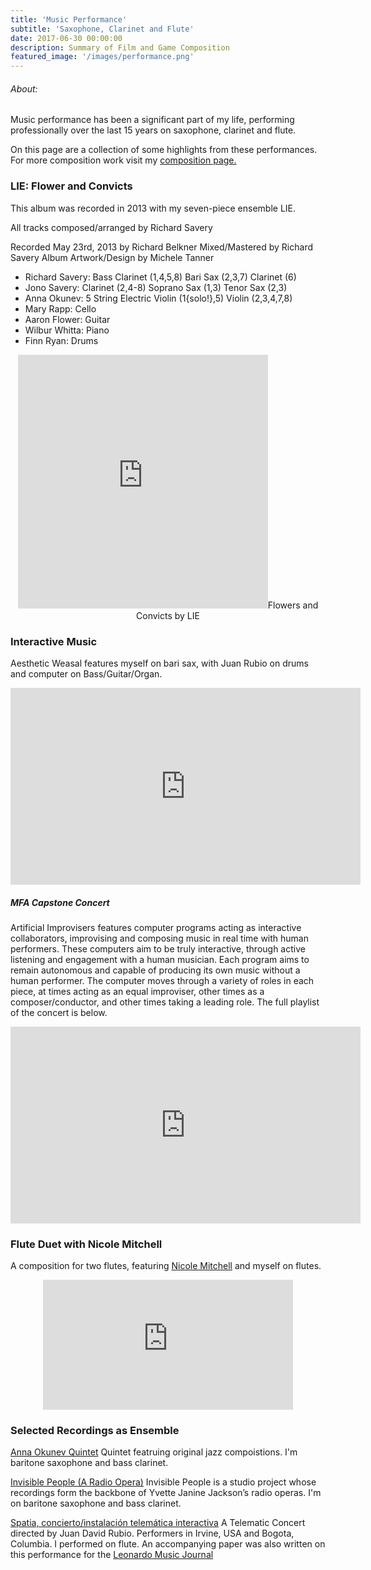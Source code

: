 ```yaml
---
title: 'Music Performance'
subtitle: 'Saxophone, Clarinet and Flute'
date: 2017-06-30 00:00:00
description: Summary of Film and Game Composition
featured_image: '/images/performance.png'
---
```

###### About:
Music performance has been a significant part of my life, performing professionally over the last 15 years on saxophone, clarinet and flute.

On this page are a collection of some highlights from these performances. For more composition work visit my [composition page.](/project/composition)

### LIE: Flower and Convicts
This album was recorded in 2013 with my seven-piece ensemble LIE.

All tracks composed/arranged by Richard Savery

Recorded May 23rd, 2013 by Richard Belkner
Mixed/Mastered by Richard Savery
Album Artwork/Design by Michele Tanner

- Richard Savery: Bass Clarinet (1,4,5,8) Bari Sax (2,3,7) Clarinet (6)
- Jono Savery: Clarinet (2,4-8) Soprano Sax (1,3) Tenor Sax (2,3)
- Anna Okunev: 5 String Electric Violin (1{solo!},5) Violin (2,3,4,7,8)
- Mary Rapp: Cello
- Aaron Flower: Guitar
- Wilbur Whitta: Piano
- Finn Ryan: Drums

<p align="center">
<iframe style="border: 0; width: 400px; height: 406px;" src="https://bandcamp.com/EmbeddedPlayer/album=2162772031/size=large/bgcol=ffffff/linkcol=0687f5/artwork=small/transparent=true/" seamless><a href="https://richardsavery.bandcamp.com/album/flowers-and-convicts"></iframe>Flowers and Convicts by LIE</a></iframe></p>

### Interactive Music
Aesthetic Weasal features myself on bari sax, with Juan Rubio on drums and computer on Bass/Guitar/Organ.
<iframe width="560" height="315" src="https://www.youtube.com/embed/PbPXrBGM3ps" frameborder="0" allow="accelerometer; autoplay; clipboard-write; encrypted-media; gyroscope; picture-in-picture" allowfullscreen></iframe>


##### MFA Capstone Concert

Artificial Improvisers features computer programs acting as interactive collaborators, improvising and composing music in real time with human performers. These computers aim to be truly interactive, through active listening and engagement with a human musician. Each program aims to remain autonomous and capable of producing its own music without a human performer. The computer moves through a variety of roles in each piece, at times acting as an equal improviser, other times as a composer/conductor, and other times taking a leading role. The full playlist of the concert is below.

<iframe width="560" height="315" src="https://www.youtube.com/embed/videoseries?list=PLTKANSuJYRFvJ1o4PxCYvhsAMmYhM_5Ad" frameborder="0" allow="accelerometer; autoplay; clipboard-write; encrypted-media; gyroscope; picture-in-picture" allowfullscreen></iframe>

### Flute Duet with Nicole Mitchell
A composition for two flutes, featuring [Nicole Mitchell](https://www.nicolemitchell.com/) and myself on flutes.
<p align="center"><iframe style="border: 0; width: 400px; height: 208px;" src="https://bandcamp.com/EmbeddedPlayer/album=504517863/size=large/bgcol=ffffff/linkcol=0687f5/artwork=small/transparent=true/" seamless><a href="https://richardsavery.bandcamp.com/album/cyclargus-erembis-flute-duets">Cyclargus Erembis - Flute Duets by richardsavery</a></iframe></p>

### Selected Recordings as Ensemble
[Anna Okunev Quintet](https://annaosavery.bandcamp.com/album/anna-savery-quintet)
Quintet featruing original jazz compoistions. I'm baritone saxophone and bass clarinet.


[Invisible People (A Radio Opera)](http://www.yvettejackson.com/ep01)
Invisible People is a studio project whose recordings form the backbone of Yvette Janine Jackson’s radio operas. I'm on baritone saxophone and bass clarinet.

[Spatia, concierto/instalación telemática interactiva](https://youtu.be/K9d6VVFLsUA)
A Telematic Concert directed by Juan David Rubio. Performers in Irvine, USA and Bogota, Columbia. I performed on flute.
An accompanying paper was also written on this performance for the [Leonardo Music Journal](http://www.mitpressjournals.org/doi/abs/10.1162/LMJ_a_00190#.VESZqIvF8sY)

<!-- Juan's Concert
<!-- https://www.youtube.com/watch?v=gPdRt-2GLwc -->
<!-- Hassan's concert -->
<!-- http://www.youtube.com/watch?v=F1XfIabHZaM -->
